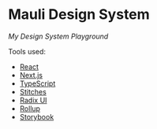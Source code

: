 # Mauli Design System

_My Design System Playground_

Tools used:

-   [React](https://reactjs.org)
-   [Next.js](https://nextjs.org)
-   [TypeScript](https://www.typescriptlang.org)
-   [Stitches](https://stitches.dev)
-   [Radix UI](https://radix-ui.com)
-   [Rollup](https://rollupjs.org)
-   [Storybook](https://storybook.js.org)
